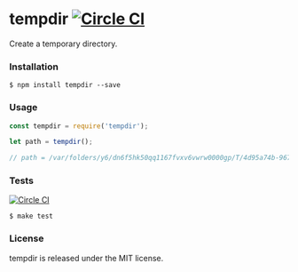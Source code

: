 # tempdir [![Circle CI](https://circleci.com/gh/vdemedes/tempdir.svg?style=svg)](https://circleci.com/gh/vdemedes/tempdir)

Create a temporary directory.


### Installation

```
$ npm install tempdir --save
```


### Usage

```javascript
const tempdir = require('tempdir');

let path = tempdir();

// path = /var/folders/y6/dn6f5hk50qq1167fvxv6vwrw0000gp/T/4d95a74b-9676-447d-ae08-fdeb6e281609
```


### Tests

[![Circle CI](https://circleci.com/gh/vdemedes/tempdir.svg?style=svg)](https://circleci.com/gh/vdemedes/tempdir)

```
$ make test
```


### License

tempdir is released under the MIT license.
